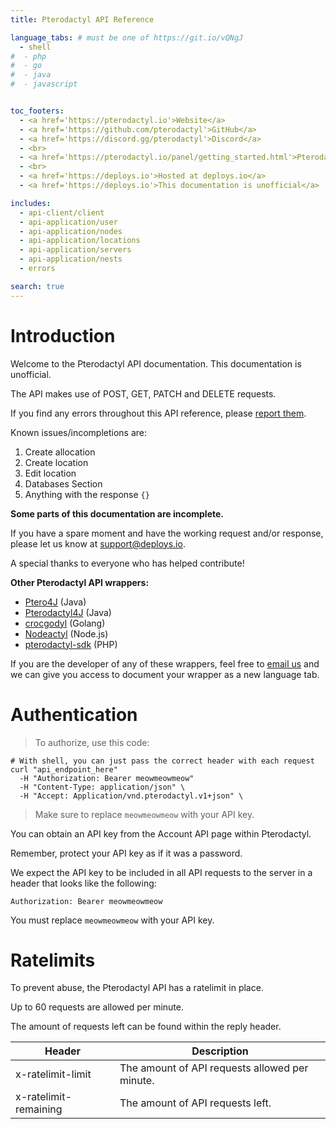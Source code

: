 ```yaml
---
title: Pterodactyl API Reference

language_tabs: # must be one of https://git.io/vQNgJ
  - shell
#  - php
#  - go
#  - java
#  - javascript


toc_footers:
  - <a href='https://pterodactyl.io'>Website</a>
  - <a href='https://github.com/pterodactyl'>GitHub</a>
  - <a href='https://discord.gg/pterodactyl'>Discord</a>
  - <br>
  - <a href='https://pterodactyl.io/panel/getting_started.html'>Pterodactyl Documentation</a>
  - <br>
  - <a href='https://deploys.io'>Hosted at deploys.io</a>
  - <a href='https://deploys.io'>This documentation is unofficial</a>

includes:
  - api-client/client
  - api-application/user
  - api-application/nodes
  - api-application/locations
  - api-application/servers
  - api-application/nests
  - errors

search: true
---
```


# Introduction

Welcome to the Pterodactyl API documentation. This documentation is unofficial.

The API makes use of POST, GET, PATCH and DELETE requests.

If you find any errors throughout this API reference, please [report them](mailto:support@deploys.io).

Known issues/incompletions are:

 1. Create allocation
 2. Create location
 3. Edit location
 4. Databases Section
 5. Anything with the response `{}`

**Some parts of this documentation are incomplete.**

If you have a spare moment and have the working request and/or response, please let us know at [support@deploys.io](mailto:support@deploys.io).

A special thanks to everyone who has helped contribute!

**Other Pterodactyl API wrappers:**

- [Ptero4J](https://github.com/stanjg/Ptero4J) (Java)
- [Pterodactyl4J](https://github.com/mattmalec/Pterodactyl4J) (Java)
- [crocgodyl](https://github.com/parkervcp/crocgodyl) (Golang)
- [Nodeactyl](https://github.com/Burchard36/Nodeactyl) (Node.js)
- [pterodactyl-sdk](https://github.com/hcgcloud/pterodactyl-sdk) (PHP)

If you are the developer of any of these wrappers, feel free to [email us](mailto:support@deploys.io) and we can give you access to document your wrapper as a new language tab.

# Authentication

> To authorize, use this code:

```shell
# With shell, you can just pass the correct header with each request
curl "api_endpoint_here"
  -H "Authorization: Bearer meowmeowmeow"
  -H "Content-Type: application/json" \
  -H "Accept: Application/vnd.pterodactyl.v1+json" \
```

<!---
```php
# Wrapper language conflict // WrapperA (title is wrapper's name, for example: Ptero4J)
<?php 
echo "owo";
```

```php
# Wrapper language conflict // WrapperB (title is the wrapper's name, for example: Pterodactyl4J)
<?php 
echo "mmm";
```
--->

> Make sure to replace `meowmeowmeow` with your API key.

You can obtain an API key from the Account API page within Pterodactyl.

<aside class="warning">
Remember, protect your API key as if it was a password.
</aside>

We expect the API key to be included in all API requests to the server in a header that looks like the following:

`Authorization: Bearer meowmeowmeow`

<aside class="notice">
You must replace <code>meowmeowmeow</code> with your API key.
</aside>

# Ratelimits

To prevent abuse, the Pterodactyl API has a ratelimit in place.

Up to 60 requests are allowed per minute.

The amount of requests left can be found within the reply header.

Header | Description
---|---
x-ratelimit-limit | The amount of API requests allowed per minute.
x-ratelimit-remaining | The amount of API requests left.